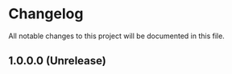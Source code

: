 # Changelog
All notable changes to this project will be documented in this file.

## 1.0.0.0 (Unrelease) 
